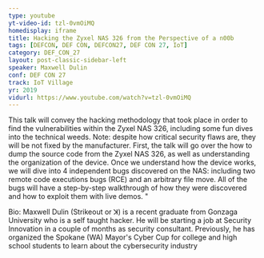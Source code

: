 ```yaml
---
type: youtube
yt-video-id: tzl-0vmOiMQ
homedisplay: iframe
title: Hacking the Zyxel NAS 326 from the Perspective of a n00b
tags: [DEFCON, DEF CON, DEFCON27, DEF CON 27, IoT]
category: DEF_CON_27
layout: post-classic-sidebar-left
speaker: Maxwell Dulin
conf: DEF CON 27
track: IoT Village
yr: 2019
vidurl: https://www.youtube.com/watch?v=tzl-0vmOiMQ
---
```

This talk will convey the hacking methodology that took place in order to find the vulnerabilities within the Zyxel NAS 326, including some fun dives into the technical weeds. Note: despite how critical security flaws are, they will be not fixed by the manufacturer.
First, the talk will go over the how to dump the source code from the Zyxel NAS 326, as well as understanding the organization of the device. Once we understand how the device works, we will dive into 4 independent bugs discovered on the NAS: including two remote code executions bugs (RCE) and an arbitrary file move. All of the bugs will have a step-by-step walkthrough of how they were discovered and how to exploit them with live demos. "

Bio:
Maxwell Dulin (Strikeout or ꓘ) is a recent graduate from Gonzaga University who is a self taught hacker. He will be starting a job at Security Innovation in a couple of months as security consultant. Previously, he has organized the Spokane (WA) Mayor's Cyber Cup for college and high school students to learn about the cybersecurity industry